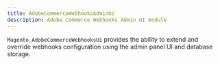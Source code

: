 ```yaml
---
title: AdobeCommerceWebhooksAdminUi
description: Adobe Commerce Webhooks Admin UI module
---
```


`Magento_AdobeCommerceWebhooksUi` provides the ability to extend and override webhooks configuration using the admin panel UI and database storage.
